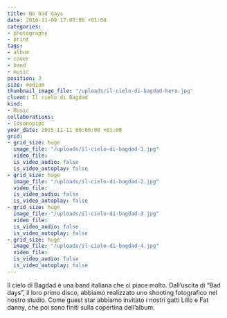 ```yaml
---
title: No bad days
date: 2016-11-09 17:03:00 +01:00
categories:
- photography
- print
tags:
- album
- cover
- band
- music
position: 3
size: medium
thumbnail_image_file: "/uploads/il-cielo-di-bagdad-hero.jpg"
client: Il cielo di Bagdad
kind:
- Music
collaborations:
- Iosonopipo
year_date: 2015-11-11 00:00:00 +01:00
grid:
- grid_size: huge
  image_file: "/uploads/il-cielo-di-bagdad-1.jpg"
  video_file: 
  is_video_audio: false
  is_video_autoplay: false
- grid_size: huge
  image_file: "/uploads/il-cielo-di-bagdad-2.jpg"
  video_file: 
  is_video_audio: false
  is_video_autoplay: false
- grid_size: huge
  image_file: "/uploads/il-cielo-di-bagdad-3.jpg"
  video_file: 
  is_video_audio: false
  is_video_autoplay: false
- grid_size: huge
  image_file: "/uploads/il-cielo-di-bagdad-4.jpg"
  video_file: 
  is_video_audio: false
  is_video_autoplay: false
---
```


Il cielo di Bagdad è una band italiana che ci piace molto.
Dall’uscita di “Bad days”, il loro primo disco, abbiamo realizzato uno shooting fotografico nel nostro studio. Come guest star abbiamo invitato i nostri gatti Lillo e Fat danny, che poi sono finiti sulla copertina dell’album.
